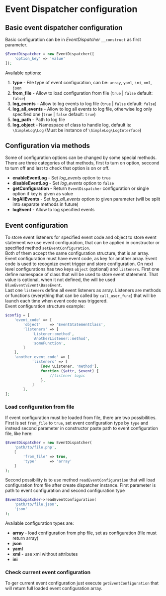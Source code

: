 # Event Dispatcher configuration

## Basic event dispatcher configuration
Basic configuration can be in _EventDispatcher_ `__construct` as first parameter.

```php
$EventDispatcher = new EventDispatcher([
    'option_key' => 'value'
]);
```

Available options:

1. **type** - File type of event configuration, can be: `array`, `yaml`, `ini`, `xml`, `json`
2. **from_file** - Allow to load configuration from file (`true` | `false` default: `false`)
3. **log_events** - Allow to log events to log file (`true` | `false` default: `false`)
4. **log_all_events** - Allow to log all events to log file, otherwise log only specified one (`true` | `false` default: `true`)
5. **log_path** - Path to log file
6. **log_object** - Namespace of class to handle log, default is: `\SimpleLog\Log` (Must be instance of `\SimpleLog\LogInterface`)

## Configuration via methods
Some of configuration options can be changed by some special methods. There are
three categories of that methods, first to turn on option, seccond to turn off
and last to check that option is on or off.

* **enableEventLog** - Set *log_events* option to `true`
* **disableEventLog** - Set *log_events* option to `false`
* **getConfiguration** - Return `EventDispatcher` configuration or single option if key is given as value
* **logAllEvents** - Set *log_all_events* option to given parameter (will be split into separate methods in future)
* **logEvent** - Allow to log specified events

## Event configuration
To store event listeners for specified event code and object to store event statement
we use event configuration, that can be applied in constructor or specified
method `setEventConfiguration`.  
Both of them accept the same configuration structure, that is an array.  
Event configuration must have event code, as key for another array. Event code
is used to recognize event trigger and store configuration. On next level configurations
has two keys `object` (optional) and `listeners`. First one define namespace
of class that will be used to store event statement. That value is optional, when
it not defined, the will be used `BlueEvent\Event\BaseEvent`.  
Last one `listeners` define all event listeners as array. Listeners are methods
or functions (everything that can be called by `call_user_func`) that will be
launch each time when event code was triggered.  
Event configuration structure example:

```php
$config = [
    'event_code' => [
        'object'    => 'EventStatementClass',
        'listeners' => [
            'Listener::method',
            'AnotherListener::method',
            'someFunction',
        ]
    ],
    'another_event_code' => [
            'listeners' => [
                [new \Listener, 'method'],
                function ($attr, $event) {
                    //listener logic
                },
            ]
        ],
];
```

### Load configuration from file
If event configuration must be loaded from file, there are two possibilities.  
First is set `from_file` to `true`, set event configuration type by `type` and instead
second parameter in constructor paste path to event configuration file, like here:

```php
$EventDispatcher = new EventDispatcher(
    'path/to/file.php',
    [
        'from_file' => true,
        'type'      => 'array'
    ]
);
```

Second possibility is to use method `readEventConfiguration` that will load configuration
from file after create dispatcher instance. First parameter is path to event configuration
and second configuration type

```php
$EventDispatcher->readEventConfiguration(
    'path/to/file.json',
    'json'
);
```

Available configuration types are:

* **array** - load configuration from php file, set as configuration (file must return array)
* **json**
* **yaml**
* **xml** - use xml without attributes
* **ini**

### Check current event configuration
To ger current event configuration just execute `getEventConfiguration` that will
return full loaded event configuration array.
